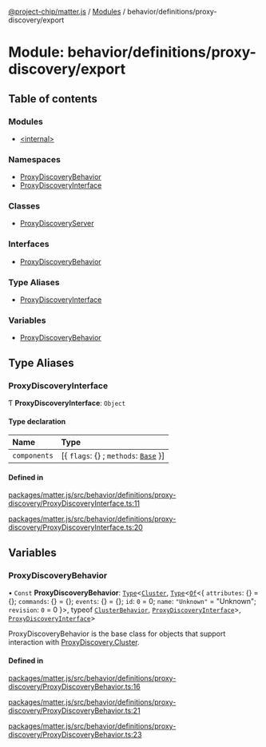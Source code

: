 [@project-chip/matter.js](../README.md) / [Modules](../modules.md) / behavior/definitions/proxy-discovery/export

# Module: behavior/definitions/proxy-discovery/export

## Table of contents

### Modules

- [\<internal\>](behavior_definitions_proxy_discovery_export._internal_.md)

### Namespaces

- [ProxyDiscoveryBehavior](behavior_definitions_proxy_discovery_export.ProxyDiscoveryBehavior.md)
- [ProxyDiscoveryInterface](behavior_definitions_proxy_discovery_export.ProxyDiscoveryInterface.md)

### Classes

- [ProxyDiscoveryServer](../classes/behavior_definitions_proxy_discovery_export.ProxyDiscoveryServer.md)

### Interfaces

- [ProxyDiscoveryBehavior](../interfaces/behavior_definitions_proxy_discovery_export.ProxyDiscoveryBehavior-1.md)

### Type Aliases

- [ProxyDiscoveryInterface](behavior_definitions_proxy_discovery_export.md#proxydiscoveryinterface)

### Variables

- [ProxyDiscoveryBehavior](behavior_definitions_proxy_discovery_export.md#proxydiscoverybehavior)

## Type Aliases

### ProxyDiscoveryInterface

Ƭ **ProxyDiscoveryInterface**: `Object`

#### Type declaration

| Name | Type |
| :------ | :------ |
| `components` | [\{ `flags`: {} ; `methods`: [`Base`](../interfaces/behavior_definitions_proxy_discovery_export.ProxyDiscoveryInterface.Base.md)  }] |

#### Defined in

[packages/matter.js/src/behavior/definitions/proxy-discovery/ProxyDiscoveryInterface.ts:11](https://github.com/project-chip/matter.js/blob/558e12c94a201592c28c7bc0743705360b3e5ca6/packages/matter.js/src/behavior/definitions/proxy-discovery/ProxyDiscoveryInterface.ts#L11)

[packages/matter.js/src/behavior/definitions/proxy-discovery/ProxyDiscoveryInterface.ts:20](https://github.com/project-chip/matter.js/blob/558e12c94a201592c28c7bc0743705360b3e5ca6/packages/matter.js/src/behavior/definitions/proxy-discovery/ProxyDiscoveryInterface.ts#L20)

## Variables

### ProxyDiscoveryBehavior

• `Const` **ProxyDiscoveryBehavior**: [`Type`](../interfaces/behavior_cluster_export.ClusterBehavior.Type.md)\<[`Cluster`](../interfaces/cluster_export.ProxyDiscovery.Cluster.md), [`Type`](../interfaces/behavior_cluster_export.ClusterBehavior.Type.md)\<[`Of`](../interfaces/cluster_export.ClusterType.Of.md)\<\{ `attributes`: {} = \{}; `commands`: {} = \{}; `events`: {} = \{}; `id`: ``0`` = 0; `name`: ``"Unknown"`` = "Unknown"; `revision`: ``0`` = 0 }\>, typeof [`ClusterBehavior`](behavior_cluster_export.ClusterBehavior.md), [`ProxyDiscoveryInterface`](behavior_definitions_proxy_discovery_export.md#proxydiscoveryinterface)\>, [`ProxyDiscoveryInterface`](behavior_definitions_proxy_discovery_export.md#proxydiscoveryinterface)\>

ProxyDiscoveryBehavior is the base class for objects that support interaction with [ProxyDiscovery.Cluster](cluster_export.ProxyDiscovery.md#cluster).

#### Defined in

[packages/matter.js/src/behavior/definitions/proxy-discovery/ProxyDiscoveryBehavior.ts:16](https://github.com/project-chip/matter.js/blob/558e12c94a201592c28c7bc0743705360b3e5ca6/packages/matter.js/src/behavior/definitions/proxy-discovery/ProxyDiscoveryBehavior.ts#L16)

[packages/matter.js/src/behavior/definitions/proxy-discovery/ProxyDiscoveryBehavior.ts:21](https://github.com/project-chip/matter.js/blob/558e12c94a201592c28c7bc0743705360b3e5ca6/packages/matter.js/src/behavior/definitions/proxy-discovery/ProxyDiscoveryBehavior.ts#L21)

[packages/matter.js/src/behavior/definitions/proxy-discovery/ProxyDiscoveryBehavior.ts:23](https://github.com/project-chip/matter.js/blob/558e12c94a201592c28c7bc0743705360b3e5ca6/packages/matter.js/src/behavior/definitions/proxy-discovery/ProxyDiscoveryBehavior.ts#L23)
